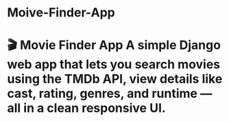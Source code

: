 # Moive-Finder-App
# 🎬 Movie Finder App  A simple Django web app that lets you **search movies** using the TMDb API, view details like cast, rating, genres, and runtime — all in a clean responsive UI.
